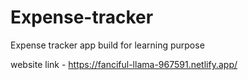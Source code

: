 # Expense-tracker
Expense tracker app build for learning purpose

website link - https://fanciful-llama-967591.netlify.app/
